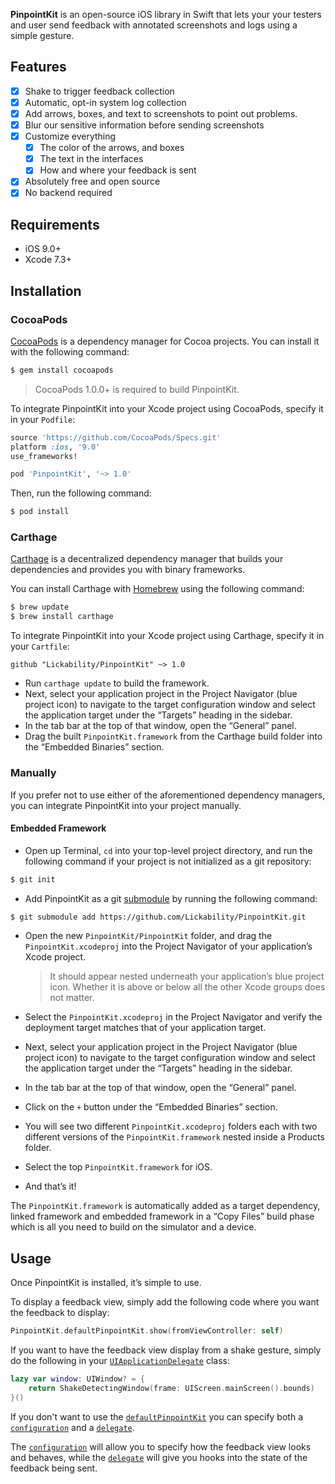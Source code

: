 **PinpointKit** is an open-source iOS library in Swift that lets your your testers and user send feedback with annotated screenshots and logs using a simple gesture.

## Features

- [x] Shake to trigger feedback collection
- [x] Automatic, opt-in system log collection
- [x] Add arrows, boxes, and text to screenshots to point out problems.
- [x] Blur our sensitive information before sending screenshots
- [x] Customize everything
	- [x] The color of the arrows, and boxes
	- [x] The text in the interfaces
	- [x] How and where your feedback is sent
- [x] Absolutely free and open source
- [x] No backend required

## Requirements

* iOS 9.0+
* Xcode 7.3+

## Installation

### CocoaPods

[CocoaPods](http://cocoapods.org) is a dependency manager for Cocoa projects. You can install it with the following command:

```bash
$ gem install cocoapods
```

> CocoaPods 1.0.0+ is required to build PinpointKit.

To integrate PinpointKit into your Xcode project using CocoaPods, specify it in your `Podfile`:

```ruby
source 'https://github.com/CocoaPods/Specs.git'
platform :ios, '9.0'
use_frameworks!

pod 'PinpointKit', '~> 1.0'
```

Then, run the following command:

```bash
$ pod install
```

### Carthage

[Carthage](https://github.com/Carthage/Carthage) is a decentralized dependency manager that builds your dependencies and provides you with binary frameworks.

You can install Carthage with [Homebrew](http://brew.sh/) using the following command:

```bash
$ brew update
$ brew install carthage
```

To integrate PinpointKit into your Xcode project using Carthage, specify it in your `Cartfile`:

```ogdl
github "Lickability/PinpointKit" ~> 1.0
```

- Run `carthage update` to build the framework.
- Next, select your application project in the Project Navigator (blue project icon) to navigate to the target configuration window and select the application target under the “Targets” heading in the sidebar.
- In the tab bar at the top of that window, open the “General” panel.
- Drag the built `PinpointKit.framework` from the Carthage build folder into the “Embedded Binaries” section.

### Manually

If you prefer not to use either of the aforementioned dependency managers, you can integrate PinpointKit into your project manually.

#### Embedded Framework

- Open up Terminal, `cd` into your top-level project directory, and run the following command if your project is not initialized as a git repository:

```bash
$ git init
```

- Add PinpointKit as a git [submodule](http://git-scm.com/docs/git-submodule) by running the following command:

```bash
$ git submodule add https://github.com/Lickability/PinpointKit.git
```

- Open the new `PinpointKit/PinpointKit` folder, and drag the `PinpointKit.xcodeproj` into the Project Navigator of your application’s Xcode project.

    > It should appear nested underneath your application’s blue project icon. Whether it is above or below all the other Xcode groups does not matter.

- Select the `PinpointKit.xcodeproj` in the Project Navigator and verify the deployment target matches that of your application target.
- Next, select your application project in the Project Navigator (blue project icon) to navigate to the target configuration window and select the application target under the “Targets” heading in the sidebar.
- In the tab bar at the top of that window, open the “General” panel.
- Click on the `+` button under the “Embedded Binaries” section.    
- You will see two different `PinpointKit.xcodeproj` folders each with two different versions of the `PinpointKit.framework` nested inside a Products folder.
- Select the top `PinpointKit.framework` for iOS.

- And that’s it!

The `PinpointKit.framework` is automatically added as a target dependency, linked framework and embedded framework in a “Copy Files” build phase which is all you need to build on the simulator and a device.

## Usage

Once PinpointKit is installed, it’s simple to use.

To display a feedback view, simply add the following code where you want the feedback to display:

```swift
PinpointKit.defaultPinpointKit.show(fromViewController: self)
```

If you want to have the feedback view display from a shake gesture, simply do the following in your [`UIApplicationDelegate`](https://developer.apple.com/library/ios/documentation/UIKit/Reference/UIApplicationDelegate_Protocol/index.html) class:

```swift
lazy var window: UIWindow? = {
    return ShakeDetectingWindow(frame: UIScreen.mainScreen().bounds)
}()
```

If you don't want to use the [`defaultPinpointKit`](https://github.com/Lickability/PinpointKit/blob/master/PinpointKit/PinpointKit/Sources/PinpointKit.swift#L17) you can specify both a [`configuration`](https://github.com/Lickability/PinpointKit/blob/master/PinpointKit/PinpointKit/Sources/Configuration.swift) and a [`delegate`](https://github.com/Lickability/PinpointKit/blob/master/PinpointKit/PinpointKit/Sources/PinpointKit.swift#L49).

The [`configuration`](https://github.com/Lickability/PinpointKit/blob/master/PinpointKit/PinpointKit/Sources/Configuration.swift) will allow you to specify how the feedback view looks and behaves, while the [`delegate`](https://github.com/Lickability/PinpointKit/blob/master/PinpointKit/PinpointKit/Sources/PinpointKit.swift#L49) will give you hooks into the state of the feedback being sent.
